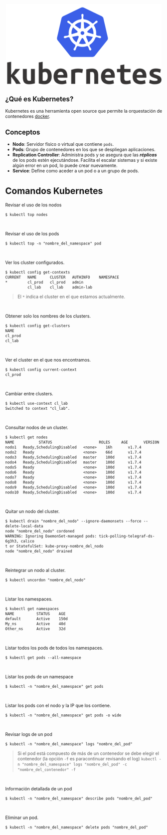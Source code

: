 <p align="center"><img src="https://raw.githubusercontent.com/coneking/trabajo/desarrollo/Kubernetes/images/kubernetes.png" width="500" /></p>

## ¿Qué es Kubernetes?

Kubernetes es una herramienta open source que permite la orquestación de contenedores [docker](https://github.com/coneking/trabajo/tree/master/Docker).


## Conceptos

- **Nodo**: Servidor físico o virtual que contiene `pods`.
- **Pods**: Grupo de contenedores en los que se despliegan aplicaciones.
- **Replication Controller**: Administra pods y se asegura que las ***réplicas*** de los pods estén ejecutándose. Facilita el escalar sistemas y si existe algún error en un pod, lo puede crear nuevamente.
- **Service**: Define como aceder a un pod o a un grupo de pods.


# Comandos Kubernetes

Revisar el uso de los nodos
```
$ kubectl top nodes
```
<br>

Revisar el uso de los pods
```
$ kubectl top -n "nombre_del_namespace" pod
```

<br>

Ver los cluster configurados.
```
$ kubectl config get-contexts
CURRENT   NAME      CLUSTER   AUTHINFO    NAMESPACE
*         cl_prod   cl_prod   admin
          cl_lab    cl_lab    admin-lab
```
>El `*` indica el cluster en el que estamos actualmente.

<br>

Obtener solo los nombres de los clusters.
```
$ kubectl config get-clusters
NAME
cl_prod
cl_lab
```
<br>

Ver el cluster en el que nos encontramos.
```
$ kubectl config current-context
cl_prod
```

<br>

Cambiar entre clusters.
```
$ kubectl use-context cl_lab
Switched to context "cl_lab".
```

<br>

Consultar nodos de un cluster.
```
$ kubectl get nodes
NAME           STATUS                     ROLES     AGE       VERSION
nodo1   Ready,SchedulingDisabled   <none>    16h       v1.7.4
nodo2   Ready                      <none>    66d       v1.7.4
nodo3   Ready,SchedulingDisabled   master    100d      v1.7.4
nodo4   Ready,SchedulingDisabled   master    100d      v1.7.4
nodo5   Ready                      <none>    100d      v1.7.4
nodo6   Ready                      <none>    100d      v1.7.4
nodo7   Ready                      <none>    100d      v1.7.4
nodo8   Ready                      <none>    100d      v1.7.4
nodo9   Ready,SchedulingDisabled   <none>    100d      v1.7.4
nodo10  Ready,SchedulingDisabled   <none>    100d      v1.7.4
```

<br>

Quitar un nodo del cluster.
```
$ kubectl drain "nombre_del_nodo" --ignore-daemonsets --force --delete-local-data
node "nombre_del_nodo" cordoned
WARNING: Ignoring DaemonSet-managed pods: tick-polling-telegraf-ds-6g3h3, calico
t or StatefulSet: kube-proxy-nombre_del_nodo
node "nombre_del_nodo" drained
```

<br>

Reintegrar un nodo al cluster.
```
$ kubectl uncordon "nombre_del_nodo"
```

<br>

Listar los namespaces.
```
$ kubectl get namespaces
NAME          STATUS    AGE
default       Active    150d 
My_ns         Active    40d
Other_ns      Active    32d
```

<br>

Listar todos los pods de todos los namespaces.
```
$ kubectl get pods --all-namespace
```

<br>

Listar los pods de un namespace
```
$ kubectl -n "nombre_del_namespace" get pods
```

<br>

Listar los pods con el nodo y la IP que los contiene.
```
$ kubectl -n "nombre_del_namespace" get pods -o wide
```

<br>

Revisar logs de un pod
```
$ kubectl -n "nombre_del_namespace" logs "nombre_del_pod"
```
>Si el pod está compuesto de más de un contenedor se debe elegir el contenedor (la opción `-f` es paracontinuar revisando el log)
`kubectl -n "nombre_del_namespace" logs "nombre_del_pod" -c "nombre_del_contenedor" -f`

<br>

Información detallada de un pod
```
$ kubectl -n "nombre_del_namespace" describe pods "nombre_del_pod"
```

<br>

Eliminar un pod.
```
$ kubectl -n "nombre_del_namespace" delete pods "nombre_del_pod"
```

